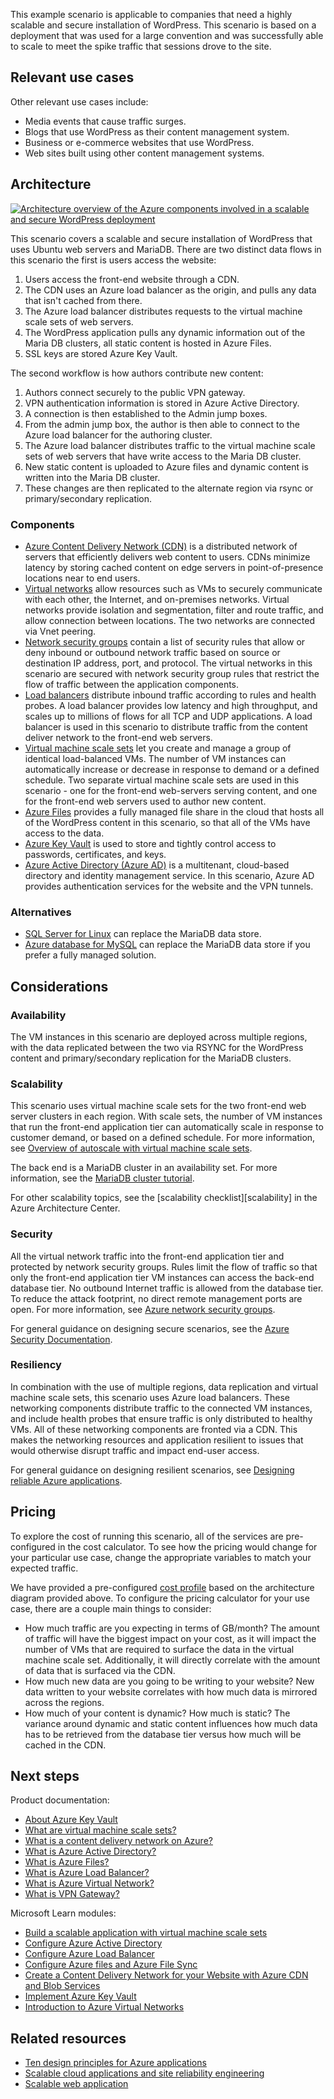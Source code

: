 <!-- cSpell:ignore wordpress rsync CDNs -->

This example scenario is applicable to companies that need a highly scalable and secure installation of WordPress. This scenario is based on a deployment that was used for a large convention and was successfully able to scale to meet the spike traffic that sessions drove to the site.

## Relevant use cases

Other relevant use cases include:

- Media events that cause traffic surges.
- Blogs that use WordPress as their content management system.
- Business or e-commerce websites that use WordPress.
- Web sites built using other content management systems.

## Architecture

[![Architecture overview of the Azure components involved in a scalable and secure WordPress deployment](media/secure-scalable-wordpress.png)](media/secure-scalable-wordpress.png#lightbox)

This scenario covers a scalable and secure installation of WordPress that uses Ubuntu web servers and MariaDB. There are two distinct data flows in this scenario the first is users access the website:

1. Users access the front-end website through a CDN.
2. The CDN uses an Azure load balancer as the origin, and pulls any data that isn't cached from there.
3. The Azure load balancer distributes requests to the virtual machine scale sets of web servers.
4. The WordPress application pulls any dynamic information out of the Maria DB clusters, all static content is hosted in Azure Files.
5. SSL keys are stored Azure Key Vault.

The second workflow is how authors contribute new content:

1. Authors connect securely to the public VPN gateway.
2. VPN authentication information is stored in Azure Active Directory.
3. A connection is then established to the Admin jump boxes.
4. From the admin jump box, the author is then able to connect to the Azure load balancer for the authoring cluster.
5. The Azure load balancer distributes traffic to the virtual machine scale sets of web servers that have write access to the Maria DB cluster.
6. New static content is uploaded to Azure files and dynamic content is written into the Maria DB cluster.
7. These changes are then replicated to the alternate region via rsync or primary/secondary replication.

### Components

- [Azure Content Delivery Network (CDN)](/azure/cdn/cdn-overview) is a distributed network of servers that efficiently delivers web content to users. CDNs minimize latency by storing cached content on edge servers in point-of-presence locations near to end users.
- [Virtual networks](/azure/virtual-network/virtual-networks-overview) allow resources such as VMs to securely communicate with each other, the Internet, and on-premises networks. Virtual networks provide isolation and segmentation, filter and route traffic, and allow connection between locations. The two networks are connected via Vnet peering.
- [Network security groups](/azure/virtual-network/security-overview) contain a list of security rules that allow or deny inbound or outbound network traffic based on source or destination IP address, port, and protocol. The virtual networks in this scenario are secured with network security group rules that restrict the flow of traffic between the application components.
- [Load balancers](/azure/load-balancer/load-balancer-overview) distribute inbound traffic according to rules and health probes. A load balancer provides low latency and high throughput, and scales up to millions of flows for all TCP and UDP applications. A load balancer is used in this scenario to distribute traffic from the content deliver network to the front-end web servers.
- [Virtual machine scale sets][docs-vmss] let you create and manage a group of identical load-balanced VMs. The number of VM instances can automatically increase or decrease in response to demand or a defined schedule. Two separate virtual machine scale sets are used in this scenario - one for the front-end web-servers serving content, and one for the front-end web servers used to author new content.
- [Azure Files](/azure/storage/files/storage-files-introduction) provides a fully managed file share in the cloud that hosts all of the WordPress content in this scenario, so that all of the VMs have access to the data.
- [Azure Key Vault](/azure/key-vault/key-vault-overview) is used to store and tightly control access to passwords, certificates, and keys.
- [Azure Active Directory (Azure AD)](/azure/active-directory/fundamentals/active-directory-whatis) is a multitenant, cloud-based directory and identity management service. In this scenario, Azure AD provides authentication services for the website and the VPN tunnels.

### Alternatives

- [SQL Server for Linux](/azure/virtual-machines/linux/sql/sql-server-linux-virtual-machines-overview) can replace the MariaDB data store.
- [Azure database for MySQL](/azure/mysql/overview) can replace the MariaDB data store if you prefer a fully managed solution.

## Considerations

### Availability

The VM instances in this scenario are deployed across multiple regions, with the data replicated between the two via RSYNC for the WordPress content and primary/secondary replication for the MariaDB clusters.

### Scalability

This scenario uses virtual machine scale sets for the two front-end web server clusters in each region. With scale sets, the number of VM instances that run the front-end application tier can automatically scale in response to customer demand, or based on a defined schedule. For more information, see [Overview of autoscale with virtual machine scale sets][docs-vmss-autoscale].

The back end is a MariaDB cluster in an availability set. For more information, see the [MariaDB cluster tutorial][mariadb-tutorial].

For other scalability topics, see the [scalability checklist][scalability] in the Azure Architecture Center.

### Security

All the virtual network traffic into the front-end application tier and protected by network security groups. Rules limit the flow of traffic so that only the front-end application tier VM instances can access the back-end database tier. No outbound Internet traffic is allowed from the database tier. To reduce the attack footprint, no direct remote management ports are open. For more information, see [Azure network security groups][docs-nsg].

For general guidance on designing secure scenarios, see the [Azure Security Documentation][security].

### Resiliency

In combination with the use of multiple regions, data replication and virtual machine scale sets, this scenario uses Azure load balancers. These networking components distribute traffic to the connected VM instances, and include health probes that ensure traffic is only distributed to healthy VMs. All of these networking components are fronted via a CDN. This makes the networking resources and application resilient to issues that would otherwise disrupt traffic and impact end-user access.

For general guidance on designing resilient scenarios, see [Designing reliable Azure applications](../../framework/resiliency/app-design.md).

## Pricing

To explore the cost of running this scenario, all of the services are pre-configured in the cost calculator. To see how the pricing would change for your particular use case, change the appropriate variables to match your expected traffic.

We have provided a pre-configured [cost profile][pricing] based on the architecture diagram provided above. To configure the pricing calculator for your use case, there are a couple main things to consider:

- How much traffic are you expecting in terms of GB/month? The amount of traffic will have the biggest impact on your cost, as it will impact the number of VMs that are required to surface the data in the virtual machine scale set. Additionally, it will directly correlate with the amount of data that is surfaced via the CDN.
- How much new data are you going to be writing to your website? New data written to your website correlates with how much data is mirrored across the regions.
- How much of your content is dynamic? How much is static? The variance around dynamic and static content influences how much data has to be retrieved from the database tier versus how much will be cached in the CDN.

## Next steps

Product documentation:

- [About Azure Key Vault](/azure/key-vault/general/overview)
- [What are virtual machine scale sets?](/azure/virtual-machine-scale-sets/overview)
- [What is a content delivery network on Azure?](/azure/cdn/cdn-overview)
- [What is Azure Active Directory?](/azure/active-directory/fundamentals/active-directory-whatis)
- [What is Azure Files?](/azure/storage/files/storage-files-introduction)
- [What is Azure Load Balancer?](/azure/load-balancer/load-balancer-overview)
- [What is Azure Virtual Network?](/azure/virtual-network/virtual-networks-overview)
- [What is VPN Gateway?](/azure/vpn-gateway/vpn-gateway-about-vpngateways)

Microsoft Learn modules:

- [Build a scalable application with virtual machine scale sets](/learn/modules/build-app-with-scale-sets)
- [Configure Azure Active Directory](/learn/modules/configure-azure-active-directory)
- [Configure Azure Load Balancer](/learn/modules/configure-azure-load-balancer)
- [Configure Azure files and Azure File Sync](/learn/modules/configure-azure-files-file-sync)
- [Create a Content Delivery Network for your Website with Azure CDN and Blob Services](/learn/modules/create-cdn-static-resources-blob-storage)
- [Implement Azure Key Vault](/learn/modules/implement-azure-key-vault)
- [Introduction to Azure Virtual Networks](/learn/modules/introduction-to-azure-virtual-networks)

## Related resources

- [Ten design principles for Azure applications](../../guide/design-principles/index.md)
- [Scalable cloud applications and site reliability engineering](../../example-scenario/apps/scalable-apps-performance-modeling-site-reliability.yml)
- [Scalable web application](../../solution-ideas/articles/scalable-web-apps.yml)

<!-- links -->

[mariadb-tutorial]: /azure/virtual-machines/linux/classic/mariadb-mysql-cluster
[docs-vmss]: /azure/virtual-machine-scale-sets/overview
[docs-vmss-autoscale]: /azure/virtual-machine-scale-sets/virtual-machine-scale-sets-autoscale-overview
[docs-nsg]: /azure/virtual-network/security-overview
[security]: /azure/security
[pricing]: https://azure.com/e/a8c4809dab444c1ca4870c489fbb196b

